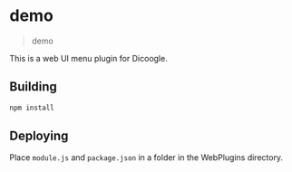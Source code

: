 # demo
> demo

This is a web UI menu plugin for Dicoogle.

## Building

```bash
npm install
```

## Deploying

Place `module.js` and `package.json` in a folder in the WebPlugins directory.
